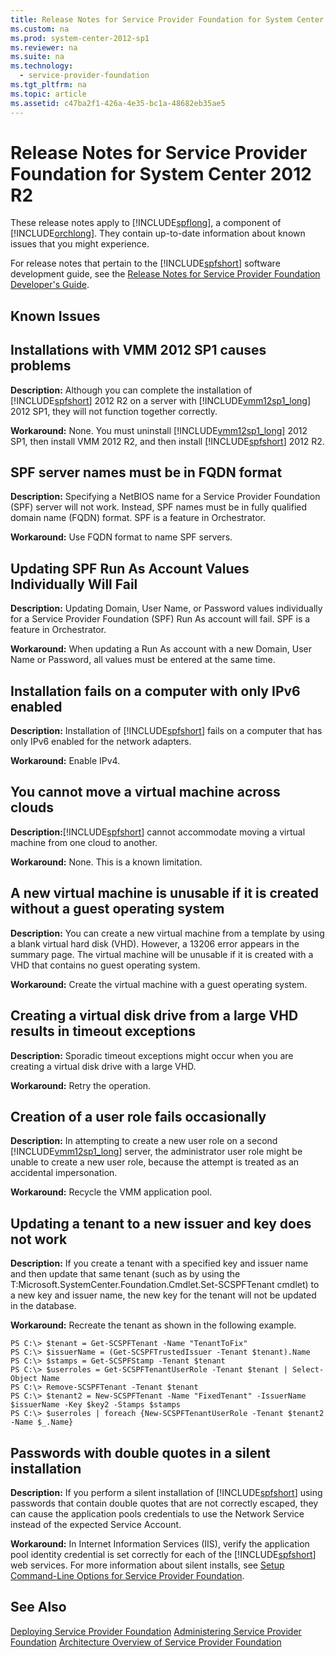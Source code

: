 ```yaml
---
title: Release Notes for Service Provider Foundation for System Center 2012 R2
ms.custom: na
ms.prod: system-center-2012-sp1
ms.reviewer: na
ms.suite: na
ms.technology: 
  - service-provider-foundation
ms.tgt_pltfrm: na
ms.topic: article
ms.assetid: c47ba2f1-426a-4e35-bc1a-48682eb35ae5
---
```

# Release Notes for Service Provider Foundation for System Center 2012 R2
These release notes apply to [!INCLUDE[spflong](../Token/spflong_md.md)], a component of [!INCLUDE[orchlong](../Token/orchlong_md.md)]. They contain up\-to\-date information about known issues that you might experience.

For release notes that pertain to the [!INCLUDE[spfshort](../Token/spfshort_md.md)] software development guide, see the [Release Notes for Service Provider Foundation Developer's Guide](http://go.microsoft.com/fwlink/p/?LinkID=263702).

## Known Issues

## Installations with VMM 2012 SP1 causes problems
**Description:** Although you can complete the installation of [!INCLUDE[spfshort](../Token/spfshort_md.md)] 2012 R2 on a server with [!INCLUDE[vmm12sp1_long](../Token/vmm12sp1_long_md.md)] 2012 SP1, they will not function together correctly.

**Workaround:** None. You must uninstall [!INCLUDE[vmm12sp1_long](../Token/vmm12sp1_long_md.md)] 2012 SP1, then install VMM 2012 R2, and then install [!INCLUDE[spfshort](../Token/spfshort_md.md)] 2012 R2.

## SPF server names must be in FQDN format
**Description:** Specifying a NetBIOS name for a Service Provider Foundation \(SPF\) server will not work. Instead, SPF names must be in fully qualified domain name \(FQDN\) format. SPF is a feature in Orchestrator.

**Workaround:** Use FQDN format to name SPF servers.

## Updating SPF Run As Account Values Individually Will Fail
**Description:** Updating Domain, User Name, or Password values individually for a Service Provider Foundation \(SPF\) Run As account will fail. SPF is a feature in Orchestrator.

**Workaround:** When updating a Run As account with a new Domain, User Name or Password, all values must be entered at the same time.

## Installation fails on a computer with only IPv6 enabled
**Description:** Installation of [!INCLUDE[spfshort](../Token/spfshort_md.md)] fails on a computer that has only IPv6 enabled for the network adapters.

**Workaround:** Enable IPv4.

## You cannot move a virtual machine across clouds
**Description:**[!INCLUDE[spfshort](../Token/spfshort_md.md)] cannot accommodate moving a virtual machine from one cloud to another.

**Workaround:** None. This is a known limitation.

## A new virtual machine is unusable if it is created without a guest operating system
**Description:** You can create a new virtual machine from a template by using a blank virtual hard disk \(VHD\). However, a 13206 error appears in the summary page. The virtual machine will be unusable if it is created with a VHD that contains no guest operating system.

**Workaround:** Create the virtual machine with a guest operating system.

## Creating a virtual disk drive from a large VHD results in timeout exceptions
**Description:** Sporadic timeout exceptions might occur when you are creating a virtual disk drive with a large VHD.

**Workaround:** Retry the operation.

## Creation of a user role fails occasionally
**Description:** In attempting to create a new user role on a second [!INCLUDE[vmm12sp1_long](../Token/vmm12sp1_long_md.md)] server, the administrator user role might be unable to create a new user role, because the attempt is treated as an accidental impersonation.

**Workaround:** Recycle the VMM application pool.

## Updating a tenant to a new issuer and key does not work
**Description:** If you create a tenant with a specified key and issuer name and then update that same tenant \(such as by using the T:Microsoft.SystemCenter.Foundation.Cmdlet.Set\-SCSPFTenant cmdlet\) to a new key and issuer name, the new key for the tenant will not be updated in the database.

**Workaround:** Recreate the tenant as shown in the following example.

```
PS C:\> $tenant = Get-SCSPFTenant -Name "TenantToFix"
PS C:\> $issuerName = (Get-SCSPFTrustedIssuer -Tenant $tenant).Name
PS C:\> $stamps = Get-SCSPFStamp -Tenant $tenant
PS C:\> $userroles = Get-SCSPFTenantUserRole -Tenant $tenant | Select-Object Name
PS C:\> Remove-SCSPFTenant -Tenant $tenant
PS C:\> $tenant2 = New-SCSPFTenant -Name "FixedTenant" -IssuerName $issuerName -Key $key2 -Stamps $stamps
PS C:\> $userroles | foreach {New-SCSPFTenantUserRole -Tenant $tenant2 -Name $_.Name}

```

## Passwords with double quotes in a silent installation
**Description:** If you perform a silent installation of [!INCLUDE[spfshort](../Token/spfshort_md.md)] using passwords that contain double quotes that are not correctly escaped, they can cause the application pools credentials to use the Network Service instead of the expected Service Account.

**Workaround:** In Internet Information Services \(IIS\), verify the application pool identity credential is set correctly for each of the [!INCLUDE[spfshort](../Token/spfshort_md.md)] web services. For more information about silent installs, see [Setup Command-Line Options for Service Provider Foundation](../Topic/Setup-Command-Line-Options-for-Service-Provider-Foundation.md).

## See Also
[Deploying Service Provider Foundation](../Topic/Deploying-Service-Provider-Foundation.md)
[Administering Service Provider Foundation](../Topic/Administering-Service-Provider-Foundation.md)
[Architecture Overview of Service Provider Foundation](../Topic/Architecture-Overview-of-Service-Provider-Foundation.md)

